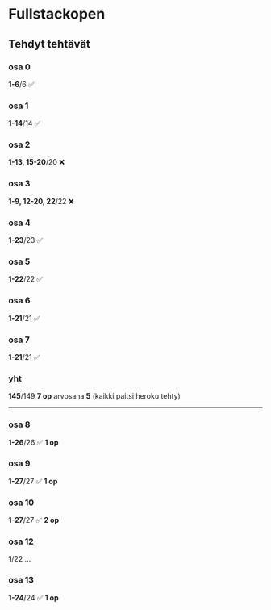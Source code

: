 # Fullstackopen

## Tehdyt tehtävät
### osa 0
**1-6**/6 ✅
### osa 1
**1-14**/14 ✅
### osa 2
**1-13, 15-20**/20 ❌
### osa 3
**1-9, 12-20, 22**/22 ❌
### osa 4
**1-23**/23 ✅
### osa 5
**1-22**/22 ✅
### osa 6
**1-21**/21 ✅
### osa 7
**1-21**/21 ✅
### yht
**145**/149 **7 op** arvosana **5**
(kaikki paitsi heroku tehty)
***
### osa 8
**1-26**/26 ✅ **1 op**
### osa 9
**1-27**/27 ✅ **1 op**
### osa 10
**1-27**/27 ✅ **2 op**
### osa 12
**1**/22 ...
### osa 13
**1-24**/24 ✅ **1 op**